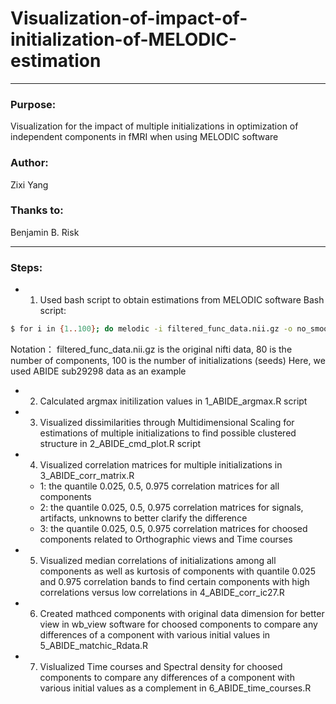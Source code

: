 # Visualization-of-impact-of-initialization-of-MELODIC-estimation
------------------------------------------------------------------------------------------------------------------------------
### Purpose: 
Visualization for the impact of multiple initializations in optimization of independent components in fMRI when using MELODIC software

### Author: 
Zixi Yang

### Thanks to:
Benjamin B. Risk

------------------------------------------------------------------------------------------------------------------------------

### Steps:

  - 1. Used bash script to obtain estimations from MELODIC software
Bash script:
```sh
$ for i in {1..100}; do melodic -i filtered_func_data.nii.gz -o no_smooth_result_seed${i}.ica --tr=0.72 --seed=${i} --nobet --report --Oall -d 80 & done
```
Notation：
filtered_func_data.nii.gz is the original nifti data, 80 is the number of components, 100 is the number of initializations (seeds)
Here, we used ABIDE sub29298 data as an example 

  - 2. Calculated argmax initilization values in 1_ABIDE_argmax.R script

  - 3. Visualized dissimilarities through Multidimensional Scaling for estimations of multiple initializations to find possible clustered structure in 2_ABIDE_cmd_plot.R script

  - 4. Visualized correlation matrices for multiple initializations in 3_ABIDE_corr_matrix.R
    - 1: the quantile 0.025, 0.5, 0.975 correlation matrices for all components 
    - 2: the quantile 0.025, 0.5, 0.975 correlation matrices for signals, artifacts, unknowns to better clarify the difference
    - 3: the quantile 0.025, 0.5, 0.975 correlation matrices for choosed components related to Orthographic views and Time courses

  - 5. Visualized median correlations of initializations among all components as well as kurtosis of components with quantile 0.025 and 0.975 correlation bands to find certain components with high correlations versus low correlations in 4_ABIDE_corr_ic27.R 

  - 6. Created mathced components with original data dimension for better view in wb_view software for choosed components to compare any differences of a component with various initial values in 5_ABIDE_matchic_Rdata.R

  - 7. Vislualized Time courses and Spectral density for choosed components to compare any differences of a component with various initial values as a complement in 6_ABIDE_time_courses.R

